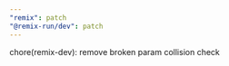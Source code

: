 ```yaml
---
"remix": patch
"@remix-run/dev": patch
---
```


chore(remix-dev): remove broken param collision check
